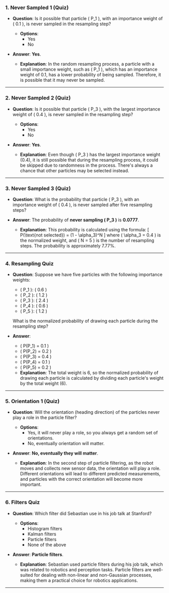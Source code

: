 
### **1. Never Sampled 1 (Quiz)**

- **Question**: Is it possible that particle \( P_1 \), with an importance weight of \( 0.1 \), is never sampled in the resampling step?
    - **Options**: 
      - Yes
      - No

- **Answer**: **Yes**.
    - **Explanation**: In the random resampling process, a particle with a small importance weight, such as \( P_1 \), which has an importance weight of 0.1, has a lower probability of being sampled. Therefore, it is possible that it may never be sampled.

---

### **2. Never Sampled 2 (Quiz)**

- **Question**: Is it possible that particle \( P_3 \), with the largest importance weight of \( 0.4 \), is never sampled in the resampling step?
    - **Options**: 
      - Yes
      - No

- **Answer**: **Yes**.
    - **Explanation**: Even though \( P_3 \) has the largest importance weight (0.4), it is still possible that during the resampling process, it could be skipped due to randomness in the process. There's always a chance that other particles may be selected instead.

---

### **3. Never Sampled 3 (Quiz)**

- **Question**: What is the probability that particle \( P_3 \), with an importance weight of \( 0.4 \), is never sampled after five resampling steps?
  
- **Answer**: The probability of **never sampling \( P_3 \)** is **0.0777**.
    - **Explanation**: This probability is calculated using the formula:
      \[
      P(\text{not selected}) = (1 - \alpha_3)^N
      \]
      where \( \alpha_3 = 0.4 \) is the normalized weight, and \( N = 5 \) is the number of resampling steps. The probability is approximately 7.77%.

---

### **4. Resampling Quiz**

- **Question**: Suppose we have five particles with the following importance weights:
    - \( P_1 \): \( 0.6 \)
    - \( P_2 \): \( 1.2 \)
    - \( P_3 \): \( 2.4 \)
    - \( P_4 \): \( 0.6 \)
    - \( P_5 \): \( 1.2 \)
  
  What is the normalized probability of drawing each particle during the resampling step?

- **Answer**:
    - \( P(P_1) = 0.1 \)
    - \( P(P_2) = 0.2 \)
    - \( P(P_3) = 0.4 \)
    - \( P(P_4) = 0.1 \)
    - \( P(P_5) = 0.2 \)
    - **Explanation**: The total weight is 6, so the normalized probability of drawing each particle is calculated by dividing each particle's weight by the total weight (6).

---

### **5. Orientation 1 (Quiz)**

- **Question**: Will the orientation (heading direction) of the particles never play a role in the particle filter? 
    - **Options**: 
      - Yes, it will never play a role, so you always get a random set of orientations.
      - No, eventually orientation will matter.

- **Answer**: **No, eventually they will matter**.
    - **Explanation**: In the second step of particle filtering, as the robot moves and collects new sensor data, the orientation will play a role. Different orientations will lead to different predicted measurements, and particles with the correct orientation will become more important.

---

### **6. Filters Quiz**

- **Question**: Which filter did Sebastian use in his job talk at Stanford?
    - **Options**:
      - Histogram filters
      - Kalman filters
      - Particle filters
      - None of the above

- **Answer**: **Particle filters**.
    - **Explanation**: Sebastian used particle filters during his job talk, which was related to robotics and perception tasks. Particle filters are well-suited for dealing with non-linear and non-Gaussian processes, making them a practical choice for robotics applications.

---
